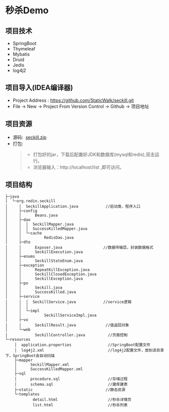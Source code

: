 # 秒杀Demo

## 项目技术
- SpringBoot 
- Thymeleaf 
- Mybatis
- Druid 
- Jedis 
- log4j2

## 项目导入(IDEA编译器)
- Project Address : https://github.com/StaticWalk/seckill.git
- File -> New -> Project From Version Control -> Github -> 项目地址   

## 项目资源
- 源码:  [seckill.zip](https://github.com/StaticWalk/seckill/blob/master/seckill.zip)
- 打包:  
	>- 打包好的jar，下载后配置好JDK和数据库(mysql和redis),双击运行。
	>- 浏览器输入：http://localhost/list ,即可访问。

## 项目结构
```
├─java
│  └─org.redin.seckill
│     │  SeckillApplication.java            //启动类，程序入口
│     ├─config
│     │      Beans.java
│     ├─dao
│     │  │  SeckillMapper.java
│     │  │  SuccessKilledMapper.java
│     │  └─cache
│     │          RedisDao.java
│     ├─dto
│     │      Exposer.java                  //数据传输层，封装数据格式
│     │      SeckillExecution.java
│     ├─enums
│     │      SeckillStateEnum.java
│     ├─exception
│     │      RepeatKillException.java        
│     │      SeckillClosedException.java     
│     │      SeckillException.java           
│     ├─po
│     │      Seckill.java
│     │      SuccessKilled.java
│     ├─service
│     │  │  SeckillService.java            //service逻辑
│     │  │  
│     │  └─impl
│     │          SeckillServiceImpl.java
│     ├─vo
│     │      SeckillResult.java             //值返回对象
│     └─web
│            SeckillController.java          //页面控制                  
└─resources
    │  application.properties                //SpringBoot配置文件
    │  log4j2.xml                            //log4j2配置文件，放到该目录下，SpringBoot会自动扫描
    ├─mapper
    │      SeckillMapper.xml
    │      SuccessKilledMapper.xml
    ├─sql
    │      procedure.sql                     //存储过程
    │      schema.sql                        //建库建表
    ├─static                                //静态资源
    └─templates
            detail.html                      //秒杀详情页
            list.html                        //秒杀列表
```


